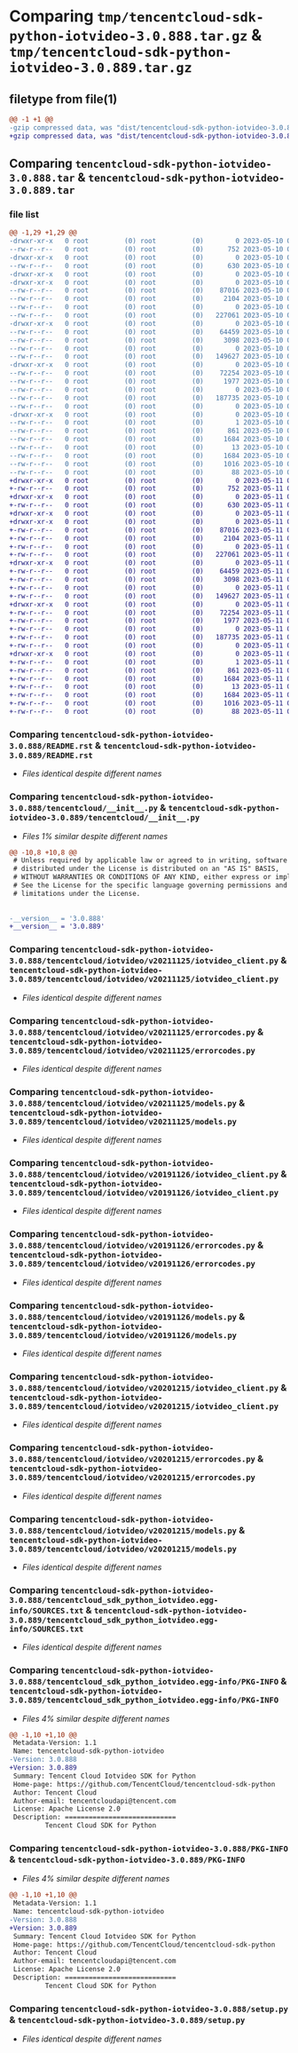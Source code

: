 # Comparing `tmp/tencentcloud-sdk-python-iotvideo-3.0.888.tar.gz` & `tmp/tencentcloud-sdk-python-iotvideo-3.0.889.tar.gz`

## filetype from file(1)

```diff
@@ -1 +1 @@
-gzip compressed data, was "dist/tencentcloud-sdk-python-iotvideo-3.0.888.tar", last modified: Wed May 10 02:18:09 2023, max compression
+gzip compressed data, was "dist/tencentcloud-sdk-python-iotvideo-3.0.889.tar", last modified: Thu May 11 02:55:02 2023, max compression
```

## Comparing `tencentcloud-sdk-python-iotvideo-3.0.888.tar` & `tencentcloud-sdk-python-iotvideo-3.0.889.tar`

### file list

```diff
@@ -1,29 +1,29 @@
-drwxr-xr-x   0 root         (0) root         (0)        0 2023-05-10 02:18:09.000000 tencentcloud-sdk-python-iotvideo-3.0.888/
--rw-r--r--   0 root         (0) root         (0)      752 2023-05-10 02:18:09.000000 tencentcloud-sdk-python-iotvideo-3.0.888/README.rst
-drwxr-xr-x   0 root         (0) root         (0)        0 2023-05-10 02:18:09.000000 tencentcloud-sdk-python-iotvideo-3.0.888/tencentcloud/
--rw-r--r--   0 root         (0) root         (0)      630 2023-05-10 02:18:09.000000 tencentcloud-sdk-python-iotvideo-3.0.888/tencentcloud/__init__.py
-drwxr-xr-x   0 root         (0) root         (0)        0 2023-05-10 02:18:09.000000 tencentcloud-sdk-python-iotvideo-3.0.888/tencentcloud/iotvideo/
-drwxr-xr-x   0 root         (0) root         (0)        0 2023-05-10 02:18:09.000000 tencentcloud-sdk-python-iotvideo-3.0.888/tencentcloud/iotvideo/v20211125/
--rw-r--r--   0 root         (0) root         (0)    87016 2023-05-10 02:18:09.000000 tencentcloud-sdk-python-iotvideo-3.0.888/tencentcloud/iotvideo/v20211125/iotvideo_client.py
--rw-r--r--   0 root         (0) root         (0)     2104 2023-05-10 02:18:09.000000 tencentcloud-sdk-python-iotvideo-3.0.888/tencentcloud/iotvideo/v20211125/errorcodes.py
--rw-r--r--   0 root         (0) root         (0)        0 2023-05-10 02:18:09.000000 tencentcloud-sdk-python-iotvideo-3.0.888/tencentcloud/iotvideo/v20211125/__init__.py
--rw-r--r--   0 root         (0) root         (0)   227061 2023-05-10 02:18:09.000000 tencentcloud-sdk-python-iotvideo-3.0.888/tencentcloud/iotvideo/v20211125/models.py
-drwxr-xr-x   0 root         (0) root         (0)        0 2023-05-10 02:18:09.000000 tencentcloud-sdk-python-iotvideo-3.0.888/tencentcloud/iotvideo/v20191126/
--rw-r--r--   0 root         (0) root         (0)    64459 2023-05-10 02:18:09.000000 tencentcloud-sdk-python-iotvideo-3.0.888/tencentcloud/iotvideo/v20191126/iotvideo_client.py
--rw-r--r--   0 root         (0) root         (0)     3098 2023-05-10 02:18:09.000000 tencentcloud-sdk-python-iotvideo-3.0.888/tencentcloud/iotvideo/v20191126/errorcodes.py
--rw-r--r--   0 root         (0) root         (0)        0 2023-05-10 02:18:09.000000 tencentcloud-sdk-python-iotvideo-3.0.888/tencentcloud/iotvideo/v20191126/__init__.py
--rw-r--r--   0 root         (0) root         (0)   149627 2023-05-10 02:18:09.000000 tencentcloud-sdk-python-iotvideo-3.0.888/tencentcloud/iotvideo/v20191126/models.py
-drwxr-xr-x   0 root         (0) root         (0)        0 2023-05-10 02:18:09.000000 tencentcloud-sdk-python-iotvideo-3.0.888/tencentcloud/iotvideo/v20201215/
--rw-r--r--   0 root         (0) root         (0)    72254 2023-05-10 02:18:09.000000 tencentcloud-sdk-python-iotvideo-3.0.888/tencentcloud/iotvideo/v20201215/iotvideo_client.py
--rw-r--r--   0 root         (0) root         (0)     1977 2023-05-10 02:18:09.000000 tencentcloud-sdk-python-iotvideo-3.0.888/tencentcloud/iotvideo/v20201215/errorcodes.py
--rw-r--r--   0 root         (0) root         (0)        0 2023-05-10 02:18:09.000000 tencentcloud-sdk-python-iotvideo-3.0.888/tencentcloud/iotvideo/v20201215/__init__.py
--rw-r--r--   0 root         (0) root         (0)   187735 2023-05-10 02:18:09.000000 tencentcloud-sdk-python-iotvideo-3.0.888/tencentcloud/iotvideo/v20201215/models.py
--rw-r--r--   0 root         (0) root         (0)        0 2023-05-10 02:18:09.000000 tencentcloud-sdk-python-iotvideo-3.0.888/tencentcloud/iotvideo/__init__.py
-drwxr-xr-x   0 root         (0) root         (0)        0 2023-05-10 02:18:09.000000 tencentcloud-sdk-python-iotvideo-3.0.888/tencentcloud_sdk_python_iotvideo.egg-info/
--rw-r--r--   0 root         (0) root         (0)        1 2023-05-10 02:18:09.000000 tencentcloud-sdk-python-iotvideo-3.0.888/tencentcloud_sdk_python_iotvideo.egg-info/dependency_links.txt
--rw-r--r--   0 root         (0) root         (0)      861 2023-05-10 02:18:09.000000 tencentcloud-sdk-python-iotvideo-3.0.888/tencentcloud_sdk_python_iotvideo.egg-info/SOURCES.txt
--rw-r--r--   0 root         (0) root         (0)     1684 2023-05-10 02:18:09.000000 tencentcloud-sdk-python-iotvideo-3.0.888/tencentcloud_sdk_python_iotvideo.egg-info/PKG-INFO
--rw-r--r--   0 root         (0) root         (0)       13 2023-05-10 02:18:09.000000 tencentcloud-sdk-python-iotvideo-3.0.888/tencentcloud_sdk_python_iotvideo.egg-info/top_level.txt
--rw-r--r--   0 root         (0) root         (0)     1684 2023-05-10 02:18:09.000000 tencentcloud-sdk-python-iotvideo-3.0.888/PKG-INFO
--rw-r--r--   0 root         (0) root         (0)     1016 2023-05-10 02:18:09.000000 tencentcloud-sdk-python-iotvideo-3.0.888/setup.py
--rw-r--r--   0 root         (0) root         (0)       88 2023-05-10 02:18:09.000000 tencentcloud-sdk-python-iotvideo-3.0.888/setup.cfg
+drwxr-xr-x   0 root         (0) root         (0)        0 2023-05-11 02:55:02.000000 tencentcloud-sdk-python-iotvideo-3.0.889/
+-rw-r--r--   0 root         (0) root         (0)      752 2023-05-11 02:55:02.000000 tencentcloud-sdk-python-iotvideo-3.0.889/README.rst
+drwxr-xr-x   0 root         (0) root         (0)        0 2023-05-11 02:55:02.000000 tencentcloud-sdk-python-iotvideo-3.0.889/tencentcloud/
+-rw-r--r--   0 root         (0) root         (0)      630 2023-05-11 02:55:02.000000 tencentcloud-sdk-python-iotvideo-3.0.889/tencentcloud/__init__.py
+drwxr-xr-x   0 root         (0) root         (0)        0 2023-05-11 02:55:02.000000 tencentcloud-sdk-python-iotvideo-3.0.889/tencentcloud/iotvideo/
+drwxr-xr-x   0 root         (0) root         (0)        0 2023-05-11 02:55:02.000000 tencentcloud-sdk-python-iotvideo-3.0.889/tencentcloud/iotvideo/v20211125/
+-rw-r--r--   0 root         (0) root         (0)    87016 2023-05-11 02:55:02.000000 tencentcloud-sdk-python-iotvideo-3.0.889/tencentcloud/iotvideo/v20211125/iotvideo_client.py
+-rw-r--r--   0 root         (0) root         (0)     2104 2023-05-11 02:55:02.000000 tencentcloud-sdk-python-iotvideo-3.0.889/tencentcloud/iotvideo/v20211125/errorcodes.py
+-rw-r--r--   0 root         (0) root         (0)        0 2023-05-11 02:55:02.000000 tencentcloud-sdk-python-iotvideo-3.0.889/tencentcloud/iotvideo/v20211125/__init__.py
+-rw-r--r--   0 root         (0) root         (0)   227061 2023-05-11 02:55:02.000000 tencentcloud-sdk-python-iotvideo-3.0.889/tencentcloud/iotvideo/v20211125/models.py
+drwxr-xr-x   0 root         (0) root         (0)        0 2023-05-11 02:55:02.000000 tencentcloud-sdk-python-iotvideo-3.0.889/tencentcloud/iotvideo/v20191126/
+-rw-r--r--   0 root         (0) root         (0)    64459 2023-05-11 02:55:02.000000 tencentcloud-sdk-python-iotvideo-3.0.889/tencentcloud/iotvideo/v20191126/iotvideo_client.py
+-rw-r--r--   0 root         (0) root         (0)     3098 2023-05-11 02:55:02.000000 tencentcloud-sdk-python-iotvideo-3.0.889/tencentcloud/iotvideo/v20191126/errorcodes.py
+-rw-r--r--   0 root         (0) root         (0)        0 2023-05-11 02:55:02.000000 tencentcloud-sdk-python-iotvideo-3.0.889/tencentcloud/iotvideo/v20191126/__init__.py
+-rw-r--r--   0 root         (0) root         (0)   149627 2023-05-11 02:55:02.000000 tencentcloud-sdk-python-iotvideo-3.0.889/tencentcloud/iotvideo/v20191126/models.py
+drwxr-xr-x   0 root         (0) root         (0)        0 2023-05-11 02:55:02.000000 tencentcloud-sdk-python-iotvideo-3.0.889/tencentcloud/iotvideo/v20201215/
+-rw-r--r--   0 root         (0) root         (0)    72254 2023-05-11 02:55:02.000000 tencentcloud-sdk-python-iotvideo-3.0.889/tencentcloud/iotvideo/v20201215/iotvideo_client.py
+-rw-r--r--   0 root         (0) root         (0)     1977 2023-05-11 02:55:02.000000 tencentcloud-sdk-python-iotvideo-3.0.889/tencentcloud/iotvideo/v20201215/errorcodes.py
+-rw-r--r--   0 root         (0) root         (0)        0 2023-05-11 02:55:02.000000 tencentcloud-sdk-python-iotvideo-3.0.889/tencentcloud/iotvideo/v20201215/__init__.py
+-rw-r--r--   0 root         (0) root         (0)   187735 2023-05-11 02:55:02.000000 tencentcloud-sdk-python-iotvideo-3.0.889/tencentcloud/iotvideo/v20201215/models.py
+-rw-r--r--   0 root         (0) root         (0)        0 2023-05-11 02:55:02.000000 tencentcloud-sdk-python-iotvideo-3.0.889/tencentcloud/iotvideo/__init__.py
+drwxr-xr-x   0 root         (0) root         (0)        0 2023-05-11 02:55:02.000000 tencentcloud-sdk-python-iotvideo-3.0.889/tencentcloud_sdk_python_iotvideo.egg-info/
+-rw-r--r--   0 root         (0) root         (0)        1 2023-05-11 02:55:02.000000 tencentcloud-sdk-python-iotvideo-3.0.889/tencentcloud_sdk_python_iotvideo.egg-info/dependency_links.txt
+-rw-r--r--   0 root         (0) root         (0)      861 2023-05-11 02:55:02.000000 tencentcloud-sdk-python-iotvideo-3.0.889/tencentcloud_sdk_python_iotvideo.egg-info/SOURCES.txt
+-rw-r--r--   0 root         (0) root         (0)     1684 2023-05-11 02:55:02.000000 tencentcloud-sdk-python-iotvideo-3.0.889/tencentcloud_sdk_python_iotvideo.egg-info/PKG-INFO
+-rw-r--r--   0 root         (0) root         (0)       13 2023-05-11 02:55:02.000000 tencentcloud-sdk-python-iotvideo-3.0.889/tencentcloud_sdk_python_iotvideo.egg-info/top_level.txt
+-rw-r--r--   0 root         (0) root         (0)     1684 2023-05-11 02:55:02.000000 tencentcloud-sdk-python-iotvideo-3.0.889/PKG-INFO
+-rw-r--r--   0 root         (0) root         (0)     1016 2023-05-11 02:55:02.000000 tencentcloud-sdk-python-iotvideo-3.0.889/setup.py
+-rw-r--r--   0 root         (0) root         (0)       88 2023-05-11 02:55:02.000000 tencentcloud-sdk-python-iotvideo-3.0.889/setup.cfg
```

### Comparing `tencentcloud-sdk-python-iotvideo-3.0.888/README.rst` & `tencentcloud-sdk-python-iotvideo-3.0.889/README.rst`

 * *Files identical despite different names*

### Comparing `tencentcloud-sdk-python-iotvideo-3.0.888/tencentcloud/__init__.py` & `tencentcloud-sdk-python-iotvideo-3.0.889/tencentcloud/__init__.py`

 * *Files 1% similar despite different names*

```diff
@@ -10,8 +10,8 @@
 # Unless required by applicable law or agreed to in writing, software
 # distributed under the License is distributed on an "AS IS" BASIS,
 # WITHOUT WARRANTIES OR CONDITIONS OF ANY KIND, either express or implied.
 # See the License for the specific language governing permissions and
 # limitations under the License.
 
 
-__version__ = '3.0.888'
+__version__ = '3.0.889'
```

### Comparing `tencentcloud-sdk-python-iotvideo-3.0.888/tencentcloud/iotvideo/v20211125/iotvideo_client.py` & `tencentcloud-sdk-python-iotvideo-3.0.889/tencentcloud/iotvideo/v20211125/iotvideo_client.py`

 * *Files identical despite different names*

### Comparing `tencentcloud-sdk-python-iotvideo-3.0.888/tencentcloud/iotvideo/v20211125/errorcodes.py` & `tencentcloud-sdk-python-iotvideo-3.0.889/tencentcloud/iotvideo/v20211125/errorcodes.py`

 * *Files identical despite different names*

### Comparing `tencentcloud-sdk-python-iotvideo-3.0.888/tencentcloud/iotvideo/v20211125/models.py` & `tencentcloud-sdk-python-iotvideo-3.0.889/tencentcloud/iotvideo/v20211125/models.py`

 * *Files identical despite different names*

### Comparing `tencentcloud-sdk-python-iotvideo-3.0.888/tencentcloud/iotvideo/v20191126/iotvideo_client.py` & `tencentcloud-sdk-python-iotvideo-3.0.889/tencentcloud/iotvideo/v20191126/iotvideo_client.py`

 * *Files identical despite different names*

### Comparing `tencentcloud-sdk-python-iotvideo-3.0.888/tencentcloud/iotvideo/v20191126/errorcodes.py` & `tencentcloud-sdk-python-iotvideo-3.0.889/tencentcloud/iotvideo/v20191126/errorcodes.py`

 * *Files identical despite different names*

### Comparing `tencentcloud-sdk-python-iotvideo-3.0.888/tencentcloud/iotvideo/v20191126/models.py` & `tencentcloud-sdk-python-iotvideo-3.0.889/tencentcloud/iotvideo/v20191126/models.py`

 * *Files identical despite different names*

### Comparing `tencentcloud-sdk-python-iotvideo-3.0.888/tencentcloud/iotvideo/v20201215/iotvideo_client.py` & `tencentcloud-sdk-python-iotvideo-3.0.889/tencentcloud/iotvideo/v20201215/iotvideo_client.py`

 * *Files identical despite different names*

### Comparing `tencentcloud-sdk-python-iotvideo-3.0.888/tencentcloud/iotvideo/v20201215/errorcodes.py` & `tencentcloud-sdk-python-iotvideo-3.0.889/tencentcloud/iotvideo/v20201215/errorcodes.py`

 * *Files identical despite different names*

### Comparing `tencentcloud-sdk-python-iotvideo-3.0.888/tencentcloud/iotvideo/v20201215/models.py` & `tencentcloud-sdk-python-iotvideo-3.0.889/tencentcloud/iotvideo/v20201215/models.py`

 * *Files identical despite different names*

### Comparing `tencentcloud-sdk-python-iotvideo-3.0.888/tencentcloud_sdk_python_iotvideo.egg-info/SOURCES.txt` & `tencentcloud-sdk-python-iotvideo-3.0.889/tencentcloud_sdk_python_iotvideo.egg-info/SOURCES.txt`

 * *Files identical despite different names*

### Comparing `tencentcloud-sdk-python-iotvideo-3.0.888/tencentcloud_sdk_python_iotvideo.egg-info/PKG-INFO` & `tencentcloud-sdk-python-iotvideo-3.0.889/tencentcloud_sdk_python_iotvideo.egg-info/PKG-INFO`

 * *Files 4% similar despite different names*

```diff
@@ -1,10 +1,10 @@
 Metadata-Version: 1.1
 Name: tencentcloud-sdk-python-iotvideo
-Version: 3.0.888
+Version: 3.0.889
 Summary: Tencent Cloud Iotvideo SDK for Python
 Home-page: https://github.com/TencentCloud/tencentcloud-sdk-python
 Author: Tencent Cloud
 Author-email: tencentcloudapi@tencent.com
 License: Apache License 2.0
 Description: ============================
         Tencent Cloud SDK for Python
```

### Comparing `tencentcloud-sdk-python-iotvideo-3.0.888/PKG-INFO` & `tencentcloud-sdk-python-iotvideo-3.0.889/PKG-INFO`

 * *Files 4% similar despite different names*

```diff
@@ -1,10 +1,10 @@
 Metadata-Version: 1.1
 Name: tencentcloud-sdk-python-iotvideo
-Version: 3.0.888
+Version: 3.0.889
 Summary: Tencent Cloud Iotvideo SDK for Python
 Home-page: https://github.com/TencentCloud/tencentcloud-sdk-python
 Author: Tencent Cloud
 Author-email: tencentcloudapi@tencent.com
 License: Apache License 2.0
 Description: ============================
         Tencent Cloud SDK for Python
```

### Comparing `tencentcloud-sdk-python-iotvideo-3.0.888/setup.py` & `tencentcloud-sdk-python-iotvideo-3.0.889/setup.py`

 * *Files identical despite different names*

